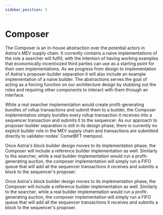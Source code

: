 ```yaml
---
sidebar_position: 3
---
```


# Composer

The Composer is an in-house abstraction over the potential actors in Astria's
MEV supply chain. It currently contains a naive implementations of the role a
searcher will fulfill, with the intention of having working examples that
economically incentivized third parties can use as a starting point for their
own implementations. As we progress from design to implementation of Astria's
proposer-builder separation it will also include an example implementation of a
naive builder. The abstractions serves the goal of acting as a forcing function
on our architecture design by stubbing out the roles and requiring other
components to interact with them through an interface.

While a real searcher implementation would create profit-generating bundles of rollup transactions and submit them to a builder, the Composer implementation simply bundles every rollup transaction it receives into a sequencer transaction and submits it to the sequencer. As our approach to proposer-builder separation is still in its design phase, there is currently no explicit builder role in the MEV supply chain and transactions are submitted directly to validator nodes' CometBFT mempool.

Once Astria's block builder design moves to its implementation phase, the Composer will include a reference builder implementation as well. Similarly to the searcher, while a real builder implementation would run a profit-generating auction, the composer implementation will simply run a FIFO queue that will add all the sequencer transactions it receives and submits a block to the sequencer's proposer.

Once Astria's block builder design moves to its implementation phase, the Composer will include a reference builder implementation as well. Similarly to the searcher, while a real builder implementation would run a profit-generating auction, the composer implementation will simply run a FIFO queue that will add all the sequencer transactions it receives and submits a block to the sequencer's proposer.
